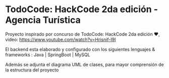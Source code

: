 # TodoCode: HackCode 2da edición - Agencia Turística

Proyecto inspirado por concurso de TodoCode: HackCode 2da edición ❤️, video: https://www.youtube.com/watch?v=Hrisnif-I9I

El backend esta elaborado y configurado con los siguientes lenguajes & frameworks : Java | SpringBoot | MySQL

Además se adjunta el diagrama UML de clases, para mayor comprensión de la estructura del proyecto
